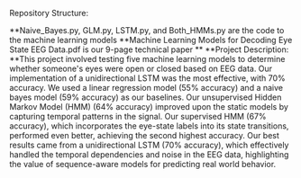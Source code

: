 Repository Structure:

  **Naive_Bayes.py, GLM.py, LSTM.py, and Both_HMMs.py are the code to the machine learning models 
  **Machine Learning Models for Decoding Eye State EEG Data.pdf is our 9-page technical paper
**
**Project Description:
  **This project involved testing five machine learning models to determine whether someone's eyes were open or closed based on EEG data. Our implementation of a unidirectional LSTM was the most effective, with 70% accuracy. We used a linear regression model (55% accuracy) and a naive bayes model (59% accuracy) as our baselines. Our unsupervised Hidden Markov Model (HMM) (64% accuracy) improved upon the static models by capturing temporal patterns in the signal. Our supervised HMM (67% accuracy), which incorporates the eye-state labels into its state transitions, performed even better, achieving the second highest accuracy. Our best results came from a unidirectional LSTM (70% accuracy), which effectively handled the temporal dependencies and noise in the EEG data, highlighting the value of sequence-aware models for predicting real world behavior.
